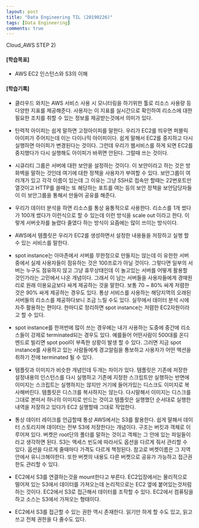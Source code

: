 ```yaml
---
layout: post
title: "Data Engineering TIL (20190226)"
tags: [Data Engineering]
comments: true
---
```



Cloud_AWS STEP 2)


#### [학습목표]

- AWS EC2 인스턴스와 S3의 이해


#### [학습기록]


- 클라우드 와치는 AWS 서비스 사용 시 모니터링을 하기위한 툴로 리소스 사용량 등 다양한 지표를 제공해준다. 사용자는 이 지표를 실시간으로 확인하여 리소스에 대한 필요한 조치를 취할 수 있는 정보를 제공받는것에서 의미가 있다.


- 탄력적 아이피는 쉽게 말하면 고정아이피를 말한다. 우리가 EC2를 띄우면 퍼블릭 아이피가 주어지는데 이는 다이나믹 아이피이다. 쉽게 말해서 EC2를 중지하고 다시 실행하면 아이피가 변경된다는 것이다. 그런데 우리가 웹서비스를 하게 되면 EC2를 중지했다가 다시 실행해도 아이피가 바뀌면 안된다. 그럴때 쓰는 것이다.


- 시큐리티 그룹은 서버에 대한 보안을 설정하는 것이다. 이 보안이라고 하는 것은 방화벽을 말하는 것인데 여기에 대한 정책을 사용자가 부여할 수 있다. 보안그룹이 여러개가 있고 각각 이름이 있는데 그 이유는 그냥 SSH로 접속만 할때는 22번포트만 열것이고 HTTP를 쓸때는 또 해당하는 포트를 여는 등의 보안 정책을 보안담당자들이 이 보안그룹을 통해서 만들어 공유를 해준다. 


- 우리가 데이터 분석을 하면 리소스를 통상 융통적으로 사용한다. 리소스를 1개 썼다가 100개 썼다가 이런식으로 할 수 있는데 이런 방식을 scale out 이라고 한다. 이렇게 서버숫자를 늘렸다 줄였다 하는 방식이 요즘에는 많이 쓰이는 방식이다. 


- AWS에서 템플릿은 우리가 EC2를 생성하면서 설정한 내용들을 저장하고 실행 할 수 있는 서비스를 말한다. 


- spot instance는 아마존에서 서버를 무한정으로 만들지는 않는데 이 유한한 서버 중에서 실제 사용자들이 점유하는 것은 100프로가 아닐 것이다. 그렇다면 일부의 서버는 누구도 점유하지 않고 그냥 휴무상태인데 이 놀고있는 서버를 어떻게 활용할 것인가라는 고민에서 나온 개념이다. 그래서 이 남는 서버들을 사용자들에게 경매원리로 원래 이용요금보다 싸게 제공하는 것을 말한다. 보통 70 ~ 80% 싸게 저렴한것은 90% 싸게 제공하는 경우도 있다. 통상 서비스를 사용하는 해당지역의 오래된 서버들의 리소스를 제공하다보니 조금 느릴 수도 있다. 실무에서 데이터 분석 시에 자주 활용하는 편이다. 한마디로 정리하면 spot instance는 저렴한 EC2자원이라고 할 수 있다.


- spot instance를 한꺼번에 많이 쓰는 경우에는 내가 사용하는 도중에 중간에 리소스들이 강제로 terminated되는 경우도 있다. 예를들어 어떤사람이 500대를 온디멘드로 빌리면 spot pool이 부족한 상황이 발생 할 수 있다. 그러면 지금 spot instance를 사용하고 있는 사람들에게 경고알림을 통보하고 사용자가 어떤 액션을 취하기 전에 terminated 될 수 있다.


- 템플릿과 이미지가 비슷한 개념인데 두개는 차이가 있다. 템플릿은 기존에 저장한 설정내용의 인스턴스를 다시 실행하고 기존에 지정한 스크립트만 실행하는 반면에 이미지는 스크립트는 실행하지는 않지만 거기에 들어가있는 디스크도 이미지로 복사해버린다. 템플릿은 디스크를 복사하지는 않는다. 다시말해서 이미지는 디스크를 그대로 본떠서 하나의 이미지로 만드는 것이고 템플릿은 실행했던 순서대로 실행한 내역을 저장하고 있다가 EC2 실행할때 그대로 작업한다.


- 통상 데이터 레이크를 언급할때 통상 AWS에서는 S3를 활용한다. 쉽게 말해서 데이터 스토리지며 데이터는 전부 S3에 저장한다는 개념이다. 구조는 버킷과 객체로 이루어져 있다. 버켓은 root단의 폴더를 말하는 것이고 객체는 그 안에 있는 파일들이라고 생각하면 된다. S3는 액세스 빈도에 따라서도 옵션을 다르게 줘서 관리할 수 있다. 옵션을 다르게 줄때마다 가격도 다르게 책정된다. 참고로 버켓이름은 그 지역안에서 유니크해야한다. 또한 버켓의 내용도 다른 버켓으로 공유가 가능하고 접근권한도 관리할 수 있다.


- EC2에서 S3를 연결하는것을 mount한다고 부른다. EC2입장에서는 물리적으로 떨어져 있는 S3에서 데이터를 가져오는데 논리적으로는 EC2 옆에 붙어있는것처럼 하는 것이다. EC2에서 S3로 접근해서 데이터를 조작할 수 있다. EC2에서 컴퓨팅을 하고 소스는 S3에서 가져오는 형태이다. 


- EC2에서 S3를 접근할 수 있는 권한 역시 존재한다. 읽기만 하게 할 수도 있고, 읽고 쓰고 전체 권한을 다 줄수도 있다.
